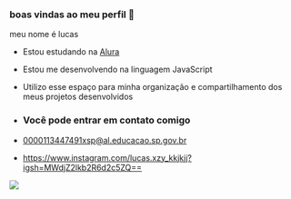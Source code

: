 ### boas vindas ao meu perfil 👻

meu nome é lucas

- Estou estudando na [Alura](https://www.alura.com.br)
- Estou me desenvolvendo na linguagem JavaScript
- Utilizo esse espaço para minha organização e compartilhamento dos meus projetos desenvolvidos

- ### Você pode entrar em contato comigo

- 0000113447491xsp@al.educacao.sp.gov.br
- https://www.instagram.com/lucas.xzy_kkjkjj?igsh=MWdjZ2lkb2R6d2c5ZQ==


![](https://media.tenor.com/JWhhTnd6yNgAAAAi/memes2022funny-meme.gif)
